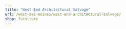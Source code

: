 ```yaml
---
title: "West End Architectural Salvage"
url: /west-des-moines/west-end-architectural-salvage/
shop: furniture
---
```

